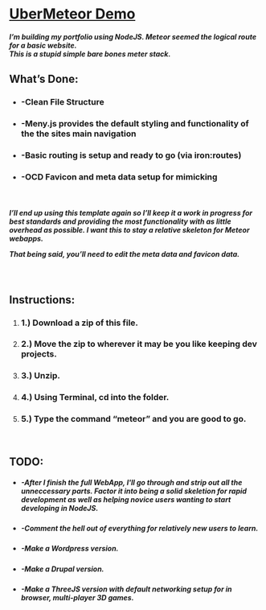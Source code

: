 <h1><a href="http://ubermeteor.danedev.com/">UberMeteor Demo</a></h1>

<h5>I’m building my portfolio using NodeJS. Meteor seemed the logical route for a basic website.<br>
This is a stupid simple bare bones meter stack.</h5>

<h2>What’s Done:</h2>
<ul>
<li><h3>-Clean File Structure</h3></li>
<li><h3>-Meny.js provides the default styling and functionality of the the sites main navigation</h3></li>
<li><h3>-Basic routing is setup and ready to go (via iron:routes)</h3></li>
<li><h3>-OCD Favicon and meta data setup for mimicking</h3></li>
</ul>
<br>
<h5>I’ll end up using this template again so I’ll keep it a work in progress for best standards and providing the most functionality 
with as little overhead as possible. I want this to stay a relative skeleton for Meteor webapps.

That being said, you’ll need to edit the meta data and favicon data.</h5>

<br>
<h2>Instructions:</h2>
<ol>
<li><h3>1.) Download a zip of this file.</h3></li>
<li><h3>2.) Move the zip to wherever it may be you like keeping dev projects.</h3></li>
<li><h3>3.) Unzip.</h3></li>
<li><h3>4.) Using Terminal, cd into the folder.</h3></li>
<li><h3>5.) Type the command “meteor” and you are good to go.</h3></li>
</ol>
<br>

<h2>TODO:</h2>
<ul>
<li><h5>-After I finish the full WebApp, I'll go through and strip out all the unneccessary parts. Factor it into being a
solid skeletion for rapid development as well as helping novice users wanting to start developing in NodeJS.</h5></li>
<li><h5>-Comment the hell out of everything for relatively new users to learn.</h5></li>
<li><h5>-Make a Wordpress version.</h5></li>
<li><h5>-Make a Drupal version.</h5></li>
<li><h5>-Make a ThreeJS version with default networking setup for in browser, multi-player 3D games.</h5></li>
